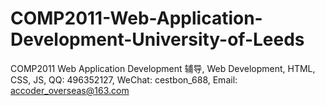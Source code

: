 # COMP2011-Web-Application-Development-University-of-Leeds
COMP2011 Web Application Development 辅导, Web Development, HTML, CSS, JS, QQ: 496352127, WeChat: cestbon_688, Email: accoder_overseas@163.com
